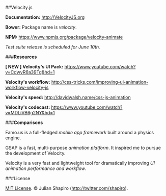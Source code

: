 ##Velocity.js

**Documentation:** http://VelocityJS.org

**Bower:**
Package name is *velocity*.

**NPM:**
https://www.npmjs.org/package/velocity-animate

*Test suite release is scheduled for June 10th.*

###**Resources**

**[ NEW ] Velocity's UI Pack:** https://www.youtube.com/watch?v=CdwvR6a39Tg&hd=1

**Velocity's workflow:** http://css-tricks.com/improving-ui-animation-workflow-velocity-js

**Velocity's speed:** http://davidwalsh.name/css-js-animation

**Velocity's codecast:** https://www.youtube.com/watch?v=MDLiVB6g2NY&hd=1

###**Comparisons**

Famo.us is a full-fledged *mobile app framework* built around a physics engine.

GSAP is a fast, multi-purpose *animation platform*. It inspired me to pursue the development of Velocity.

Velocity is a very fast and lightweight tool for dramatically improving *UI animation performance and workflow*.

###License

[MIT License](LICENSE). © Julian Shapiro (http://twitter.com/shapiro).
